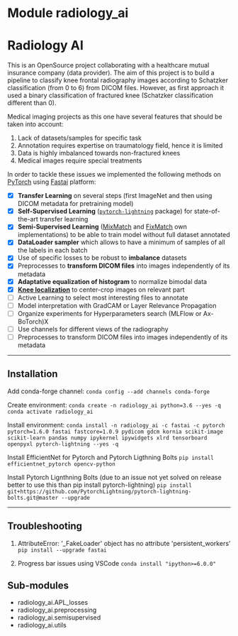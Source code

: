 Module radiology_ai
===================
# Radiology AI

This is an OpenSource project collaborating with a healthcare mutual insurance company (data provider). The aim of this project is to build a pipeline to classify knee frontal radiography images according to Schatzker classification (from 0 to 6) from DICOM files. However, as first approach it used a binary classification of fractured knee (Schatzker classification different than 0).

Medical imaging projects as this one have several features that should be taken into account:
   1. Lack of datasets/samples for specific task
   2. Annotation requires expertise on traumatology field, hence it is limited
   3. Data is highly imbalanced towards non-fractured knees
   4. Medical images require special treatments

In order to tackle these issues we implemented the following methods on [PyTorch](https://pytorch.org/) using [Fastai](https://docs.fast.ai/) platform:
- [x] **Transfer Learning** on several steps (first ImageNet and then using DICOM metadata for pretraining model)
- [x] **Self-Supervised Learning** ([`pytorch-lightning`](https://pytorch-lightning-bolts.readthedocs.io/en/latest/self_supervised_models.html) package) for state-of-the-art transfer learning
- [x] **Semi-Supervised Learning** ([MixMatch](https://arxiv.org/abs/1905.02249) and [FixMatch](https://arxiv.org/abs/2001.07685) own implementations) to be able to train model without full dataset annotated
- [x] **DataLoader sampler** which allows to have a minimum of samples of all the labels in each batch
- [x] Use of specific losses to be robust to **imbalance** datasets
- [x] Preprocesses to **transform DICOM files** into images independently of its metadata
- [x] **Adaptative equalization of histogram** to normalize bimodal data
- [x] [**Knee localization**](https://github.com/MIPT-Oulu/KneeLocalizer) to center-crop images on relevant part
- [ ] Active Learning to select most interesting files to annotate
- [ ] Model interpretation with GradCAM or Layer Relevance Propagation
- [ ] Organize experiments for Hyperparameters search (MLFlow or Ax-BoTorch)X
- [ ] Use channels for different views of the radiography
- [ ] Preprocesses to transform DICOM files into images independently of its metadata
---
## Installation

Add conda-forge channel:
`conda config --add channels conda-forge`

Create environment:
`conda create -n radiology_ai python=3.6 --yes -q`
`conda activate radiology_ai`

Install environment:
`conda install -n radiology_ai -c fastai -c pytorch pytorch=1.6.0 fastai fastcore=1.0.9 pydicom gdcm kornia scikit-image scikit-learn pandas numpy ipykernel ipywidgets xlrd tensorboard openpyxl pytorch-lightning --yes -q`

Install EfficientNet for Pytorch and Pytorch Ligthning Bolts
`pip install efficientnet_pytorch opencv-python`

Install Pytorch Lignthning Bolts (due to an issue not yet solved on release better to use this than pip install pytorch-lightning)
`pip install git+https://github.com/PytorchLightning/pytorch-lightning-bolts.git@master --upgrade`

---
## Troubleshooting

1. AttributeError: '_FakeLoader' object has no attribute 'persistent_workers'
`pip install --upgrade fastai`

2. Progress bar issues using VSCode
`conda install "ipython>=6.0.0"`

Sub-modules
-----------
* radiology_ai.APL_losses
* radiology_ai.preprocessing
* radiology_ai.semisupervised
* radiology_ai.utils